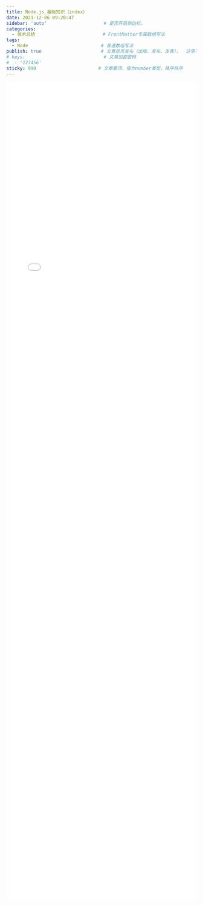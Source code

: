 ```yaml
---
title: Node.js_基础知识（index）
date: 2021-12-06 09:20:47
sidebar: 'auto'                     # 是否开启侧边栏。
categories:
  - 技术总结                         # FrontMatter专属数组写法
tags:
  - Node                           # 普通数组写法
publish: true                      # 文章是否发布（出版、发布、发表），  这里不是 public
# keys:                             # 文章加密密码
#  - '123456'
sticky: 990                       # 文章置顶，值为number类型，降序排序
---
```


<iframe 
  id="dd"
  width="100%" 
  height="2160px"
  src="/HTML文章/为知笔记/WebSocket_基础知识/Node.js_基础知识（index）.htm"  
  frameborder="0"  
  allowfullscreen="true"
>
</iframe>


